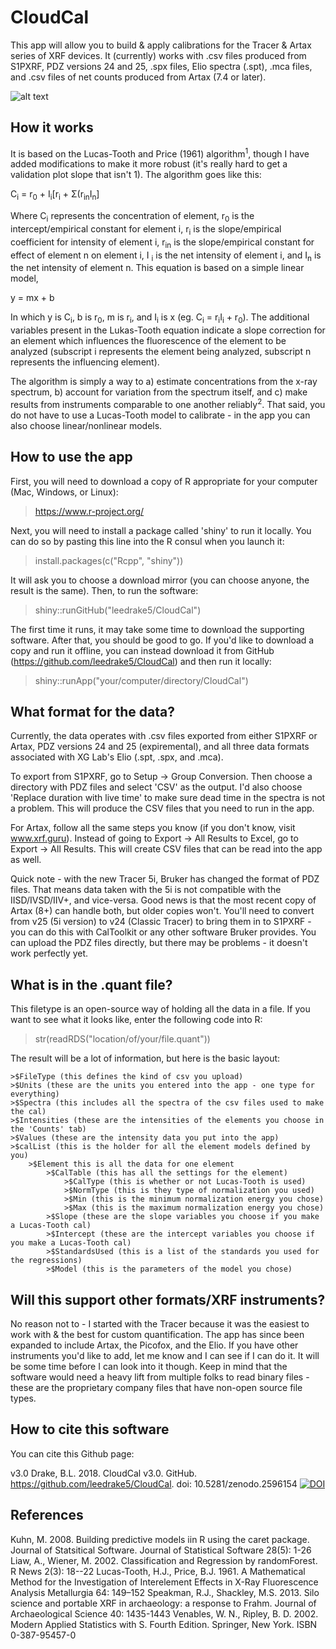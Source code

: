 # CloudCal

This app will allow you to build & apply calibrations for the Tracer & Artax series of XRF devices. It (currently) works with .csv files produced from S1PXRF, PDZ versions 24 and 25, .spx files, Elio spectra (.spt), .mca files, and .csv files of net counts produced from Artax (7.4 or later).

![alt text](https://raw.githubusercontent.com/leedrake5/CloudCal/master/Images/plantexample.png)


## How it works
It is based on the Lucas-Tooth and Price (1961) algorithm<sup>1</sup>, though I have added modifications to make it more robust (it's really hard to get a validation plot slope that isn't 1). The algorithm goes like this:

C<sub>i</sub> = r<sub>0</sub> + I<sub>i</sub>[r<sub>i</sub> + Σ(r<sub>in</sub>I<sub>n</sub>]

Where C<sub>i</sub> represents the concentration of element, r<sub>0</sub> is the intercept/empirical constant for element i, r<sub>i</sub> is the slope/empirical coefficient for intensity of element i, r<sub>in</sub> is the slope/empirical constant for effect of element n on element i, I <sub>i</sub> is the net intensity of element i, and I<sub>n</sub> is the net intensity of element n. This equation is based on a simple linear model, 

y = mx + b

In which y is C<sub>i</sub>, b is r<sub>0</sub>, m is r<sub>i</sub>, and I<sub>i</sub> is x (eg. C<sub>i</sub> = r<sub>i</sub>I<sub>i</sub> + r<sub>0</sub>). The additional variables present in the Lukas-Tooth equation indicate a slope correction for an element which influences the fluorescence of the element to be analyzed (subscript i represents the element being analyzed, subscript n represents the influencing element). 

The algorithm is simply a way to a) estimate concentrations from the x-ray spectrum, b) account for variation from the spectrum itself, and c) make results from instruments comparable to one another reliably<sup>2</sup>. That said, you do not have to use a Lucas-Tooth model to calibrate - in the app you can also choose linear/nonlinear models. 


## How to use the app

First, you will need to download a copy of R appropriate for your computer (Mac, Windows, or Linux): 

>https://www.r-project.org/

Next, you will need to install a package called 'shiny' to run it locally. You can do so by pasting this line into the R consul when you launch it:

>install.packages(c("Rcpp", "shiny"))


It will ask you to choose a download mirror (you can choose anyone, the result is the same). Then, to run the software:

>shiny::runGitHub("leedrake5/CloudCal")

The first time it runs, it may take some time to download the supporting software. After that, you should be good to go. If you'd like to download a copy and run it offline, you can instead download it from GitHub (https://github.com/leedrake5/CloudCal) and then run it locally:

>shiny::runApp("your/computer/directory/CloudCal")

## What format for the data?
Currently, the data operates with .csv files exported from either S1PXRF or Artax, PDZ versions 24 and 25 (expiremental), and all three data formats associated with XG Lab's Elio (.spt, .spx, and .mca).

To export from S1PXRF, go to Setup -> Group Conversion. Then choose a directory with PDZ files and select 'CSV' as the output. I'd also choose 'Replace duration with live time' to make sure dead time in the spectra is not a problem. This will produce the CSV files that you need to run in the app.

For Artax, follow all the same steps you know (if you don't know, visit www.xrf.guru). Instead of going to Export -> All Results to Excel, go to Export -> All Results. This will create CSV files that can be read into the app as well. 

Quick note - with the new Tracer 5i, Bruker has changed the format of PDZ files. That means data taken with the 5i is not compatible with the IISD/IVSD/IIV+, and vice-versa. Good news is that the most recent copy of Artax (8+) can handle both, but older copies won't. You'll need to convert from v25 (5i version) to v24 (Classic Tracer) to bring them in to S1PXRF - you can do this with CalToolkit or any other software Bruker provides. You can upload the PDZ files directly, but there may be problems - it doesn't work perfectly yet.

## What is in the .quant file?

This filetype is an open-source way of holding all the data in a file. If you want to see what it looks like, enter the following code into R:

>str(readRDS("location/of/your/file.quant"))

The result will be a lot of information, but here is the basic layout:

	>$FileType (this defines the kind of csv you upload)
	>$Units (these are the units you entered into the app - one type for everything) 
	>$Spectra (this includes all the spectra of the csv files used to make the cal)
	>$Intensities (these are the intensities of the elements you choose in the 'Counts' tab)
	>$Values (these are the intensity data you put into the app)
	>$calList (this is the holder for all the element models defined by you) 
		>$Element this is all the data for one element
			>$CalTable (this has all the settings for the element)
				>$CalType (this is whether or not Lucas-Tooth is used)
				>$NormType (this is they type of normalization you used)
				>$Min (this is the minimum normalization energy you chose)
				>$Max (this is the maximum normalization energy you chose)
			>$Slope (these are the slope variables you choose if you make a Lucas-Tooth cal)
			>$Intercept (these are the intercept variables you choose if you make a Lucas-Tooth cal)
			>$StandardsUsed (this is a list of the standards you used for the regressions) 
			>$Model (this is the parameters of the model you chose) 

## Will this support other formats/XRF instruments?

No reason not to - I started with the Tracer because it was the easiest to work with & the best for custom quantification. The app has since been expanded to include Artax, the Picofox, and the Elio. If you have other instruments you'd like to add, let me know and I can see if I can do it. It will be some time before I can look into it though. Keep in mind that the software would need a heavy lift from multiple folks to read binary files - these are the proprietary company files that have non-open source file types.

## How to cite this software
You can cite this Github page: 

v3.0
Drake, B.L. 2018. CloudCal v3.0. GitHub. https://github.com/leedrake5/CloudCal. doi: 10.5281/zenodo.2596154
[![DOI](https://zenodo.org/badge/78561304.svg)](https://zenodo.org/badge/latestdoi/78561304)

## References

Kuhn, M. 2008. Building predictive models iin R using the caret package. Journal of Statsitical Software. Journal of Statistical Software 28(5): 1-26
Liaw, A.,  Wiener, M. 2002. Classification and Regression by randomForest. R News 2(3): 18--22
Lucas-Tooth, H.J., Price, B.J. 1961. A Mathematical Method for the Investigation of Interelement Effects in X-Ray Fluorescence Analysis Metallurgia 64: 149–152
Speakman, R.J., Shackley, M.S. 2013. Silo science and portable XRF in archaeology: a response to Frahm. Journal of Archaeological Science 40: 1435-1443
Venables, W. N.,  Ripley, B. D. 2002. Modern Applied Statistics with S. Fourth Edition. Springer, New York. ISBN 0-387-95457-0



